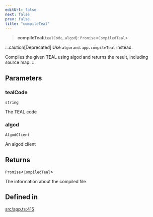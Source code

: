 ```yaml
---
editUrl: false
next: false
prev: false
title: "compileTeal"
---
```


> **compileTeal**(`tealCode`, `algod`): `Promise`\<`CompiledTeal`\>

:::caution[Deprecated]
Use `algorand.app.compileTeal` instead.

Compiles the given TEAL using algod and returns the result, including source map.
:::

## Parameters

### tealCode

`string`

The TEAL code

### algod

`AlgodClient`

An algod client

## Returns

`Promise`\<`CompiledTeal`\>

The information about the compiled file

## Defined in

[src/app.ts:415](https://github.com/algorandfoundation/algokit-utils-ts/blob/87156fe9637eca52c0bc9e840c5804088cb40974/src/app.ts#L415)

